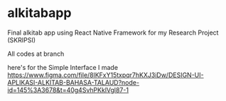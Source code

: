 # alkitabapp
Final alkitab app using React Native Framework for my Research Project (SKRIPSI)

All codes at branch



here's for the Simple Interface I made 
https://www.figma.com/file/8lKFxY15txpqr7hKXJ3iDw/DESIGN-UI-APLIKASI-ALKITAB-BAHASA-TALAUD?node-id=145%3A3678&t=40g4SvhPKklVgl87-1

